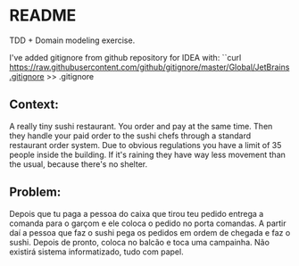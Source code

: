 # README

TDD + Domain modeling exercise.

I've added gitignore from github repository for IDEA with: ``curl https://raw.githubusercontent.com/github/gitignore/master/Global/JetBrains.gitignore >> .gitignore

## Context:

A really tiny sushi restaurant. You order and pay at the same time. Then they handle your paid order to the sushi chefs through a standard restaurant order system. Due to obvious regulations you have a limit of 35 people inside the building. If it's raining they have way less movement than the usual, because there's no shelter.

## Problem: 

Depois que tu paga a pessoa do caixa que tirou teu pedido entrega a comanda para o garçom e ele coloca o pedido no porta comandas. A partir daí a pessoa que faz o sushi pega os pedidos em ordem de chegada e faz o sushi. Depois de pronto, coloca no balcão e toca uma campainha. Não existirá sistema informatizado, tudo com papel.

